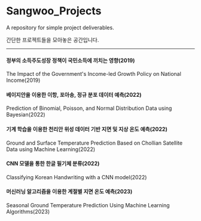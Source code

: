 # Sangwoo_Projects
A repository for simple project deliverables.

간단한 프로젝트들을 모아놓은 공간입니다.

---
#### 정부의 소득주도성장 정책이 국민소득에 끼치는 영향(2019)
The Impact of the Government's Income-led Growth Policy on National Income(2019)


#### 베이지안을 이용한 이항, 포아송, 정규 분포 데이터 예측(2022)
Prediction of Binomial, Poisson, and Normal Distribution Data using Bayesian(2022)


#### 기계 학습을 이용한 천리안 위성 데이터 기반 지면 및 지상 온도 예측(2022)
Ground and Surface Temperature Prediction Based on Chollian Satellite Data using Machine Learning(2022)

#### CNN 모델을 통한 한글 필기체 분류(2022)
Classifying Korean Handwriting with a CNN model(2022)


#### 머신러닝 알고리즘을 이용한 계절별 지면 온도 예측(2023)
Seasonal Ground Temperature Prediction Using Machine Learning Algorithms(2023)

